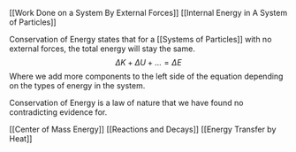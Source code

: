 [[Work Done on a System By External Forces]]
[[Internal Energy in A System of Particles]]

Conservation of Energy states that for a [[Systems of Particles]] with no external forces, the total energy will stay the same.
$$
\Delta K+\Delta U+\dots=\Delta E
$$
Where we add more components to the left side of the equation depending on the types of energy in the system.

Conservation of Energy is a law of nature that we have found no contradicting evidence for.

[[Center of Mass Energy]]
[[Reactions and Decays]]
[[Energy Transfer by Heat]]
